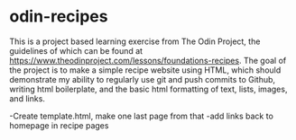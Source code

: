 # odin-recipes
This is a project based learning exercise from The Odin Project, the guidelines of which can be found at https://www.theodinproject.com/lessons/foundations-recipes. The goal of the project is to make a simple recipe website using HTML, which should demonstrate my ability to regularly use git and push commits to Github, writing html boilerplate, and the basic html formatting of text, lists, images, and links.

<To Do>

-Create template.html, make one last page from that
-add links back to homepage in recipe pages